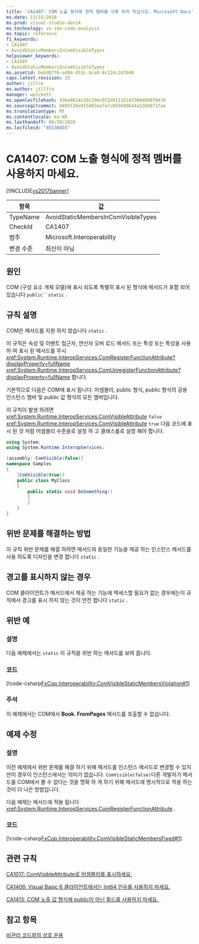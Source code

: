 ```yaml
---
title: 'CA1407: COM 노출 형식에 정적 멤버를 사용 하지 마십시오. Microsoft Docs'
ms.date: 11/15/2016
ms.prod: visual-studio-dev14
ms.technology: vs-ide-code-analysis
ms.topic: reference
f1_keywords:
- CA1407
- AvoidStaticMembersInComVisibleTypes
helpviewer_keywords:
- CA1407
- AvoidStaticMembersInComVisibleTypes
ms.assetid: bebd0776-ad04-453c-bca8-8c124c2d7840
caps.latest.revision: 25
author: jillre
ms.author: jillfra
manager: wpickett
ms.openlocfilehash: 436a8614c18c296c072d91116143306d898f0436
ms.sourcegitcommit: b885f26e015d03eafe7c885040644a52bb071fae
ms.translationtype: MT
ms.contentlocale: ko-KR
ms.lasthandoff: 06/30/2020
ms.locfileid: "85538855"
---
```

# <a name="ca1407-avoid-static-members-in-com-visible-types"></a>CA1407: COM 노출 형식에 정적 멤버를 사용하지 마세요.
[!INCLUDE[vs2017banner](../includes/vs2017banner.md)]

|항목|값|
|-|-|
|TypeName|AvoidStaticMembersInComVisibleTypes|
|CheckId|CA1407|
|범주|Microsoft.Interoperability|
|변경 수준|최신이 아님|

## <a name="cause"></a>원인
 COM (구성 요소 개체 모델)에 표시 되도록 특별히 표시 된 형식에 메서드가 포함 되어 있습니다 `public``static` .

## <a name="rule-description"></a>규칙 설명
 COM은 메서드를 지원 하지 않습니다 `static` .

 이 규칙은 속성 및 이벤트 접근자, 연산자 오버 로드 메서드 또는 특성 또는 특성을 사용 하 여 표시 된 메서드를 무시 <xref:System.Runtime.InteropServices.ComRegisterFunctionAttribute?displayProperty=fullName> <xref:System.Runtime.InteropServices.ComUnregisterFunctionAttribute?displayProperty=fullName> 합니다.

 기본적으로 다음은 COM에 표시 됩니다. 어셈블리, public 형식, public 형식의 공용 인스턴스 멤버 및 public 값 형식의 모든 멤버입니다.

 이 규칙이 발생 하려면 <xref:System.Runtime.InteropServices.ComVisibleAttribute> `false` <xref:System.Runtime.InteropServices.ComVisibleAttribute> `true` 다음 코드에 표시 된 것 처럼 어셈블리 수준을로 설정 하 고 클래스를로 설정 해야 합니다.

```csharp
using System;
using System.Runtime.InteropServices;

[assembly: ComVisible(false)]
namespace Samples
{
    [ComVisible(true)]
    public class MyClass
    {
        public static void DoSomething()
        {
        }
    }
}
```

## <a name="how-to-fix-violations"></a>위반 문제를 해결하는 방법
 이 규칙 위반 문제를 해결 하려면 메서드와 동일한 기능을 제공 하는 인스턴스 메서드를 사용 하도록 디자인을 변경 합니다 `static` .

## <a name="when-to-suppress-warnings"></a>경고를 표시하지 않는 경우
 COM 클라이언트가 메서드에서 제공 하는 기능에 액세스할 필요가 없는 경우에는이 규칙에서 경고를 표시 하지 않는 것이 안전 합니다 `static` .

## <a name="example-violation"></a>위반 예

### <a name="description"></a>설명
 다음 예제에서는 `static` 이 규칙을 위반 하는 메서드를 보여 줍니다.

### <a name="code"></a>코드
 [!code-csharp[FxCop.Interoperability.ComVisibleStaticMembersViolation#1](../snippets/csharp/VS_Snippets_CodeAnalysis/FxCop.Interoperability.ComVisibleStaticMembersViolation/cs/FxCop.Interoperability.ComVisibleStaticMembersViolation.cs#1)]

### <a name="comments"></a>주석
 이 예제에서는 COM에서 **Book. FromPages** 메서드를 호출할 수 없습니다.

## <a name="example-fix"></a>예제 수정

### <a name="description"></a>설명
 이전 예제에서 위반 문제를 해결 하기 위해 메서드를 인스턴스 메서드로 변경할 수 있지만이 경우이 인스턴스에서는 의미가 없습니다. `ComVisible(false)`다른 개발자가 메서드를 COM에서 볼 수 없다는 것을 명확 하 게 하기 위해 메서드에 명시적으로 적용 하는 것이 더 나은 방법입니다.

 다음 예제는 메서드에 적용 됩니다 <xref:System.Runtime.InteropServices.ComRegisterFunctionAttribute> .

### <a name="code"></a>코드
 [!code-csharp[FxCop.Interoperability.ComVisibleStaticMembersFixed#1](../snippets/csharp/VS_Snippets_CodeAnalysis/FxCop.Interoperability.ComVisibleStaticMembersFixed/cs/FxCop.Interoperability.ComVisibleStaticMembersFixed.cs#1)]

## <a name="related-rules"></a>관련 규칙
 [CA1017: ComVisibleAttribute로 어셈블리를 표시하세요.](../code-quality/ca1017-mark-assemblies-with-comvisibleattribute.md)

 [CA1406: Visual Basic 6 클라이언트에서는 Int64 인수를 사용하지 마세요.](../code-quality/ca1406-avoid-int64-arguments-for-visual-basic-6-clients.md)

 [CA1413: COM 노출 값 형식에 public이 아닌 필드를 사용하지 마세요.](../code-quality/ca1413-avoid-non-public-fields-in-com-visible-value-types.md)

## <a name="see-also"></a>참고 항목
 [비관리 코드와의 상호 운용](https://msdn.microsoft.com/library/ccb68ce7-b0e9-4ffb-839d-03b1cd2c1258)
